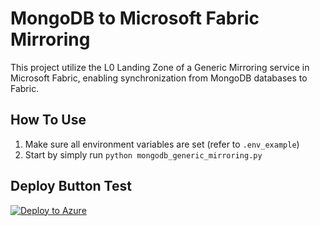 # MongoDB to Microsoft Fabric Mirroring

This project utilize the L0 Landing Zone of a Generic Mirroring service in Microsoft Fabric, enabling synchronization from MongoDB databases to Fabric.

## How To Use
1. Make sure all environment variables are set (refer to `.env_example`)
1. Start by simply run `python mongodb_generic_mirroring.py`

## Deploy Button Test

[![Deploy to Azure](https://aka.ms/deploytoazurebutton)](https://portal.azure.com/#create/Microsoft.Template/uri/https%3A%2F%2Fraw.githubusercontent.com%2Fmongodb-partners%2FMongoDB_Fabric_Mirroring%2Fazure_deploy%2FARM_template.json)